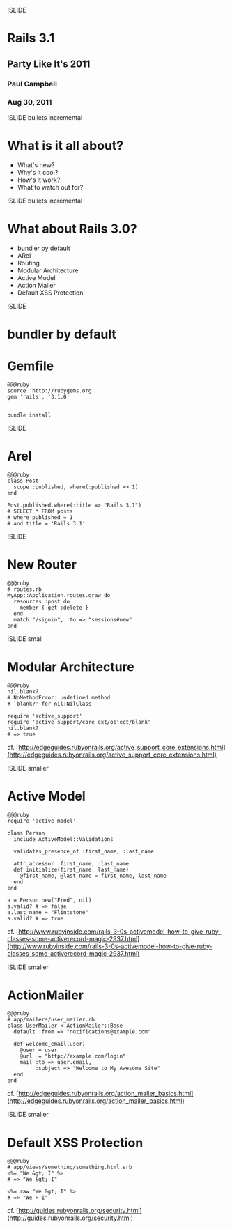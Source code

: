 !SLIDE 
# Rails 3.1 #
## Party Like It's 2011 ##
### Paul Campbell ####
### Aug 30, 2011 ###

!SLIDE bullets incremental
# What is it all about? #

* What's new?
* Why's it cool?
* How's it work?
* What to watch out for?

!SLIDE bullets incremental
# What about Rails 3.0? #

* bundler by default
* ARel
* Routing
* Modular Architecture
* Active Model
* Action Mailer
* Default XSS Protection

!SLIDE
# bundler by default #

# Gemfile #

    @@@ruby
    source 'http://rubygems.org'
    gem 'rails', '3.1.0'
    

    bundle install

!SLIDE
# Arel #

    @@@ruby
    class Post
      scope :published, where(:published => 1)
    end
    
    Post.published.where(:title => "Rails 3.1")
    # SELECT * FROM posts
    # where published = 1
    # and title = 'Rails 3.1'

!SLIDE

# New Router #
    @@@ruby
    # routes.rb
    MyApp::Application.routes.draw do
      resources :post do
        member { get :delete }
      end
      match "/signin", :to => "sessions#new"
    end

!SLIDE small

# Modular Architecture #

    @@@ruby
    nil.blank?
    # NoMethodError: undefined method
    # `blank?' for nil:NilClass

    require 'active_support'
    require 'active_support/core_ext/object/blank'
    nil.blank?
    # => true

<span class="cf">cf. [http://edgeguides.rubyonrails.org/active_support_core_extensions.html](http://edgeguides.rubyonrails.org/active_support_core_extensions.html)</span>

!SLIDE smaller

# Active Model #

    @@@ruby
    require 'active_model'

    class Person
      include ActiveModel::Validations

      validates_presence_of :first_name, :last_name

      attr_accessor :first_name, :last_name
      def initialize(first_name, last_name)
        @first_name, @last_name = first_name, last_name
      end
    end

    a = Person.new("Fred", nil)
    a.valid? # => false
    a.last_name = "Flintstone"
    a.valid? # => true

<span class="cf">cf. [http://www.rubyinside.com/rails-3-0s-activemodel-how-to-give-ruby-classes-some-activerecord-magic-2937.html](http://www.rubyinside.com/rails-3-0s-activemodel-how-to-give-ruby-classes-some-activerecord-magic-2937.html)</span>

!SLIDE smaller

# ActionMailer #

    @@@ruby
    # app/mailers/user_mailer.rb
    class UserMailer < ActionMailer::Base
      default :from => "notifications@example.com"

      def welcome_email(user)
        @user = user
        @url  = "http://example.com/login"
        mail :to => user.email,
             :subject => "Welcome to My Awesome Site"
      end
    end

<span class="cf">cf. [http://edgeguides.rubyonrails.org/action_mailer_basics.html](http://edgeguides.rubyonrails.org/action_mailer_basics.html)</span>

!SLIDE smaller

# Default XSS Protection #

    @@@ruby
    # app/views/something/something.html.erb
    <%= "We &gt; I" %>
    # => "We &gt; I"
    
    <%= raw "We &gt; I" %>
    # => "We > I"

<span class="cf">cf. [http://guides.rubyonrails.org/security.html](http://guides.rubyonrails.org/security.html)</span>